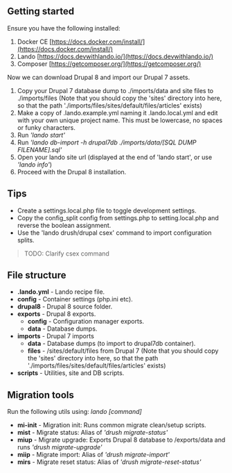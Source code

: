## Getting started
Ensure you have the following installed:

 1. Docker CE [https://docs.docker.com/install/](https://docs.docker.com/install/)
 2. Lando [https://docs.devwithlando.io/](https://docs.devwithlando.io/)
 3. Composer [https://getcomposer.org/](https://getcomposer.org/)

Now we can download Drupal 8 and import our Drupal 7 assets.

 1. Copy your Drupal 7 database dump to ./imports/data and site files to ./imports/files (Note that you should copy the 'sites' directory into here, so that the path './imports/files/sites/default/files/articles' exists)
 2. Make a copy of .lando.example.yml naming it .lando.local.yml and edit with your own unique project name. This must be lowercase, no spaces or funky characters.
 3. Run *'lando start'*
 4. Run *'lando db-import -h drupal7db ./imports/data/[SQL DUMP FILENAME].sql'*
 5. Open your lando site url (displayed at the end of 'lando start', or use *'lando info'*)
 6. Proceed with the Drupal 8 installation.

 ## Tips
 - Create a settings.local.php file to toggle development settings.
 - Copy the config_split config from settings.php to setting.local.php and reverse the boolean assignment.
 - Use the 'lando drush/drupal csex' command to import configuration splits.

 > TODO: Clarify csex command

## File structure

 - **.lando.yml** - Lando recipe file.
 - **config** - Container settings (php.ini etc).
 - **drupal8** - Drupal 8 source folder.
 - **exports** - Drupal 8 exports.
	 - **config** - Configuration manager exports.
	 - **data** - Database dumps.
 - **imports** - Drupal 7 imports
	 - **data** - Database dumps (to import to drupal7db container).
	 - **files** - /sites/default/files from Drupal 7 (Note that you should copy the 'sites' directory into here, so that the path './imports/files/sites/default/files/articles' exists)
 - **scripts** - Utilities, site and DB scripts.

## Migration tools
Run the following utils using: *lando [command]*

 - **mi-init** - Migration init: Runs common migrate clean/setup scripts.
 - **mist** - Migrate status: Alias of *'drush migrate-status'*
 - **miup** - Migrate upgrade: Exports Drupal 8 database to /exports/data and runs *'drush migrate-upgrade'*
 - **miip** - Migrate import: Alias of *'drush migrate-import'*
 - **mirs** - Migrate reset status: Alias of *'drush migrate-reset-status'*
